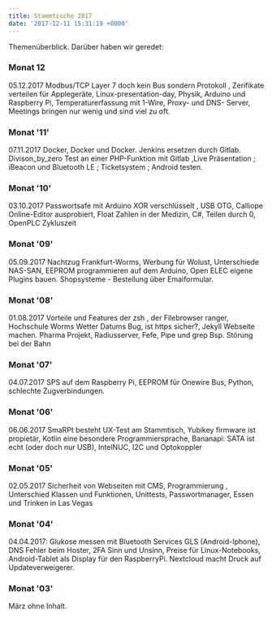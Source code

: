 ```yaml
---
title: Stammtische 2017
date: '2017-12-11 15:31:19 +0000'
---
```


Themenüberblick. Darüber haben wir geredet:

<!-- truncate -->

### Monat 12
05.12.2017  Modbus/TCP Layer 7 doch kein Bus sondern Protokoll , Zerifikate verteilen für Applegeräte, Linux-presentation-day, Physik, Arduino und Raspberry Pi, Temperaturerfassung mit 1-Wire, Proxy- und DNS- Server, Meetings bringen nur wenig und sind viel zu oft.

### Monat '11'
07.11.2017  Docker, Docker und Docker. Jenkins ersetzen durch Gitlab. Divison_by_zero Test an einer PHP-Funktion mit Gitlab ,Live Präsentation ; iBeacon und Bluetooth LE ; Ticketsystem ;  Android testen.

### Monat '10'
03.10.2017 Passwortsafe mit Arduino XOR verschlüsselt , USB OTG, Calliope Online-Editor ausprobiert, Float Zahlen in der Medizin, C#, Teilen durch 0, OpenPLC Zykluszeit

### Monat '09'
05.09.2017 Nachtzug Frankfurt-Worms, Werbung für Wolust, Unterschiede NAS-SAN, EEPROM programmieren auf dem Arduino, Open ELEC eigene Plugins bauen. Shopsysteme - Bestellung über Emaiformular.

### Monat '08'
01.08.2017 Vorteile und Features der zsh , der Filebrowser ranger, Hochschule Worms Wetter Datums Bug, ist https sicher?, Jekyll Webseite machen. Pharma Projekt, Radiusserver, Fefe, Pipe und grep Bsp. Störung bei der Bahn

### Monat '07'
04.07.2017 SPS auf dem Raspberry Pi,  EEPROM für Onewire Bus, Python, schlechte Zugverbindungen.

### Monat '06'
06.06.2017 SmaRPt besteht UX-Test am Stammtisch, Yubikey firmware ist propietär, Kotlin eine besondere Programmiersprache, Bananapi:  SATA ist echt (oder doch nur USB), IntelNUC, I2C und Optokoppler

### Monat '05'
02.05.2017 Sicherheit von Webseiten mit CMS, Programmierung , Unterschied Klassen und Funktionen, Unittests, Passwortmanager, Essen und Trinken in Las Vegas

### Monat '04'
04.04.2017: Glukose messen mit  Bluetooth Services GLS (Android-Iphone), DNS Fehler beim Hoster,  2FA Sinn und Unsinn, Preise für Linux-Notebooks, Android-Tablet als Display für den RaspberryPi.  Nextcloud macht Druck auf Updateverweigerer.

### Monat '03'
März ohne Inhalt.
